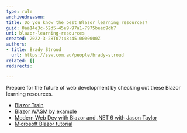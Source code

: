 ```yaml
---
type: rule
archivedreason: 
title: Do you know the best Blazor learning resources?
guid: 0aa14e3c-52d5-45e9-97a1-7975beed9db7
uri: blazor-learning-resources
created: 2022-3-28T07:48:45.0000000Z
authors:
- title: Brady Stroud
  url: https://ssw.com.au/people/brady-stroud
related: []
redirects:

---
```


Prepare for the future of web development by checking out these Blazor learning resources.

- [Blazor Train](https://blazortrain.com/)
- [Blazor WASM by example](https://www.packtpub.com/product/blazor-webassembly-by-example/9781800567511)
- [Modern Web Dev with Blazor and .NET 6 with Jason Taylor](https://youtu.be/lRYrhj9lwQk)
- [Microsoft Blazor tutorial](https://dotnet.microsoft.com/en-us/learn/aspnet/blazor-tutorial/intro)